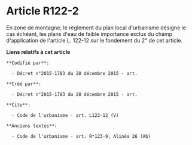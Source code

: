 # Article R122-2

En zone de montagne, le règlement du plan local d'urbanisme désigne le cas échéant, les plans d'eau de faible importance
exclus du champ d'application de l'article L. 122-12 sur le fondement du 2° de cet article.

**Liens relatifs à cet article**

	**Codifié par**:

	  - Décret n°2015-1783 du 28 décembre 2015 - art.

	**Créé par**:

	  - Décret n°2015-1783 du 28 décembre 2015 - art.

	**Cite**:

	  - Code de l'urbanisme - art. L122-12 (V)

	**Anciens textes**:

	  - Code de l'urbanisme - art. R*123-9, Alinéa 26 (Ab)
